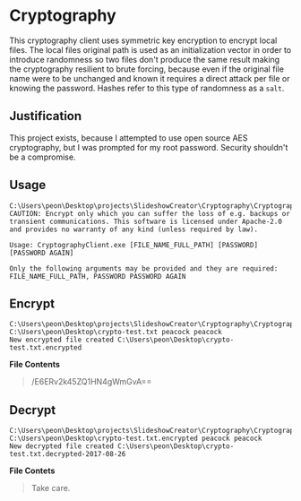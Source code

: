 # Cryptography

This cryptography client uses symmetric key encryption to encrypt local files. The local files original path is used as an initialization vector in order to introduce randomness so two files don't produce the same result making the cryptography resilient to brute forcing, because even if the original file name were to be unchanged and known it requires a direct attack per file or knowing the password. Hashes refer to this type of randomness as a `salt`.

## Justification
This project exists, because I attempted to use open source AES cryptography, but I was prompted for my root password. Security shouldn't be a compromise.

## Usage
    C:\Users\peon\Desktop\projects\SlideshowCreator\Cryptography\CryptographyClient\bin\Debug>CryptographyClient
    CAUTION: Encrypt only which you can suffer the loss of e.g. backups or transient communications. This software is licensed under Apache-2.0 and provides no warranty of any kind (unless required by law).

    Usage: CryptographyClient.exe [FILE_NAME_FULL_PATH] [PASSWORD] [PASSWORD AGAIN]

    Only the following arguments may be provided and they are required: FILE_NAME_FULL_PATH, PASSWORD PASSWORD AGAIN

## Encrypt
    C:\Users\peon\Desktop\projects\SlideshowCreator\Cryptography\CryptographyClient\bin\Debug>CryptographyClient C:\Users\peon\Desktop\crypto-test.txt peacock peacock
    New encrypted file created C:\Users\peon\Desktop\crypto-test.txt.encrypted

**File Contents**
>/E6ERv2k45ZQ1HN4gWmGvA==

## Decrypt
    C:\Users\peon\Desktop\projects\SlideshowCreator\Cryptography\CryptographyClient\bin\Debug>CryptographyClient C:\Users\peon\Desktop\crypto-test.txt.encrypted peacock peacock
    New decrypted file created C:\Users\peon\Desktop\crypto-test.txt.decrypted-2017-08-26

**File Contets**
>Take care.